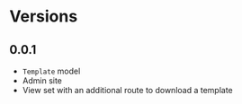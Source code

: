 # Versions

## 0.0.1

* `Template` model
* Admin site
* View set with an additional route to download a template
